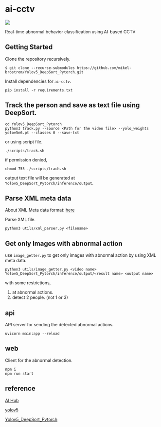 # ai-cctv

![](https://user-images.githubusercontent.com/67536413/144979306-4586cc2c-06ec-48f0-b863-d7ac275ced79.gif)

Real-time abnormal behavior classification using AI-based CCTV

## Getting Started

Clone the repository recursively.

```
$ git clone --recurse-submodules https://github.com/mikel-brostrom/Yolov5_DeepSort_Pytorch.git
```

Install dependencies for `ai-cctv`.

```
pip install -r requirements.txt
```

## Track the person and save as text file using DeepSort.

```
cd Yolov5_DeepSort_Pytorch
python3 track.py --source <Path for the video file> --yolo_weights yolov5n6.pt --classes 0 --save-txt
```

or using script file.

```
./scripts/track.sh
```

if permission denied,

```
chmod 755 ./scripts/trach.sh
```

output text file will be generated at `Yolov5_DeepSort_Pytorch/inference/output`.

## Parse XML meta data

About XML Meta data format: [here](https://aihub.or.kr/aidata/139)

Parse XML file.

```
python3 utils/xml_parser.py <filename>
```

## Get only Images with abnormal action

use `image_getter.py` to get only images with abnormal action by using XML meta data.

```
python3 utils/image_getter.py <video name> Yolov5_DeepSort_Pytorch/inference/output/<result name> <output name>
```

with some restrictions,

1. at abnormal actions.
2. detect 2 people. (not 1 or 3)

## api

API server for sending the detected abnormal actions.

```
uvicorn main:app --reload
```

## web

Client for the abnormal detection.

```
npm i
npm run start
```

## reference

[AI Hub](https://aihub.or.kr/)

[yolov5](https://github.com/ultralytics/yolov5)

[Yolov5_DeepSort_Pytorch](https://github.com/mikel-brostrom/Yolov5_DeepSort_Pytorch)
